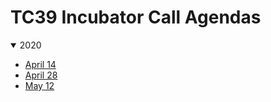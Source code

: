 TC39 Incubator Call Agendas
===========================

<details open>
<summary>2020</summary>
  
- [April 14](./2020/04-14.md)
- [April 28](./2020/04-28.md)
- [May 12](./2020/05-12.md)
</details>
